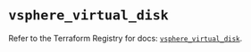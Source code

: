 # `vsphere_virtual_disk`

Refer to the Terraform Registry for docs: [`vsphere_virtual_disk`](https://registry.terraform.io/providers/hashicorp/vsphere/2.9.2/docs/resources/virtual_disk).
